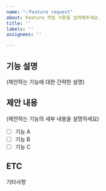 ```yaml
---
name: "✅Feature request"
about: Feature 작업 사항을 입력해주세요.
title: ''
labels: ''
assignees: ''

---
```


## 기능 설명

(제안하는 기능에 대한 간략한 설명)

## 제안 내용

(제안하는 기능의 세부 내용을 설명하세요)
- [ ] 기능 A
- [ ] 기능 B
- [ ] 기능 C

## ETC

기타사항
